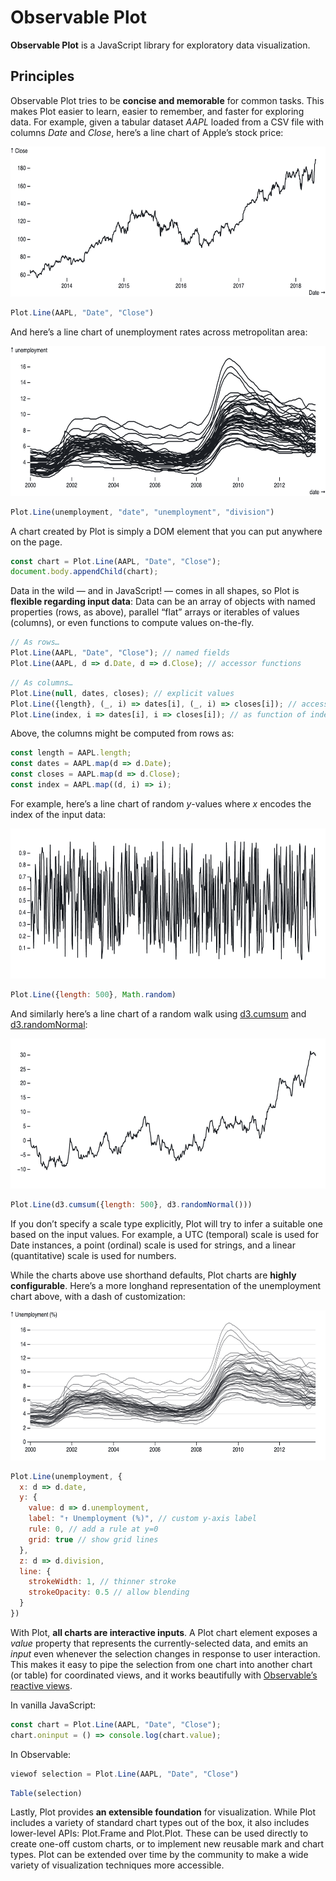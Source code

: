 # Observable Plot

**Observable Plot** is a JavaScript library for exploratory data visualization.

## Principles

Observable Plot tries to be **concise and memorable** for common tasks. This makes Plot easier to learn, easier to remember, and faster for exploring data. For example, given a tabular dataset *AAPL* loaded from a CSV file with columns *Date* and *Close*, here’s a line chart of Apple’s stock price:

<img src="./img/aapl.png" width="640" height="240" alt="A line chart of the daily closing price of Apple stock, 2013–2018">

```js
Plot.Line(AAPL, "Date", "Close")
```

And here’s a line chart of unemployment rates across metropolitan area:

<img src="./img/unemployment.png" width="640" height="240" alt="A line chart of the unemployment rate for various U.S. metropolitan areas, 2000–2013">

```js
Plot.Line(unemployment, "date", "unemployment", "division")
```

A chart created by Plot is simply a DOM element that you can put anywhere on the page.

```js
const chart = Plot.Line(AAPL, "Date", "Close");
document.body.appendChild(chart);
```

Data in the wild — and in JavaScript! — comes in all shapes, so Plot is **flexible regarding input data**: Data can be an array of objects with named properties (rows, as above), parallel “flat” arrays or iterables of values (columns), or even functions to compute values on-the-fly.

```js
// As rows…
Plot.Line(AAPL, "Date", "Close"); // named fields
Plot.Line(AAPL, d => d.Date, d => d.Close); // accessor functions
```

```js
// As columns…
Plot.Line(null, dates, closes); // explicit values
Plot.Line({length}, (_, i) => dates[i], (_, i) => closes[i]); // accessor functions
Plot.Line(index, i => dates[i], i => closes[i]); // as function of index
```

Above, the columns might be computed from rows as:

```js
const length = AAPL.length;
const dates = AAPL.map(d => d.Date);
const closes = AAPL.map(d => d.Close);
const index = AAPL.map((d, i) => i);
```

For example, here’s a line chart of random *y*-values where *x* encodes the index of the input data:

<img src="./img/random-uniform.png" width="640" height="240" alt="A line chart of a uniform random variable">

```js
Plot.Line({length: 500}, Math.random)
```

And similarly here’s a line chart of a random walk using [d3.cumsum](https://github.com/d3/d3-array/blob/master/README.md#cumsum) and [d3.randomNormal](https://github.com/d3/d3-random/blob/master/README.md#randomNormal):

<img src="./img/random-walk.png" width="640" height="240" alt="A line chart of a random walk">

```js
Plot.Line(d3.cumsum({length: 500}, d3.randomNormal()))
```

If you don’t specify a scale type explicitly, Plot will try to infer a suitable one based on the input values. For example, a UTC (temporal) scale is used for Date instances, a point (ordinal) scale is used for strings, and a linear (quantitative) scale is used for numbers.

While the charts above use shorthand defaults, Plot charts are **highly configurable**. Here’s a more longhand representation of the unemployment chart above, with a dash of customization:

<img src="./img/unemployment-custom.png" width="640" height="240" alt="A line chart of the unemployment rate for various U.S. metropolitan areas, 2000–2013">

```js
Plot.Line(unemployment, {
  x: d => d.date,
  y: {
    value: d => d.unemployment,
    label: "↑ Unemployment (%)", // custom y-axis label
    rule: 0, // add a rule at y=0
    grid: true // show grid lines
  },
  z: d => d.division,
  line: {
    strokeWidth: 1, // thinner stroke
    strokeOpacity: 0.5 // allow blending
  }
})
```

With Plot, **all charts are interactive inputs**. A Plot chart element exposes a *value* property that represents the currently-selected data, and emits an *input* even whenever the selection changes in response to user interaction. This makes it easy to pipe the selection from one chart into another chart (or table) for coordinated views, and it works beautifully with [Observable’s reactive views](https://observablehq.com/@observablehq/introduction-to-views).

In vanilla JavaScript:

```js
const chart = Plot.Line(AAPL, "Date", "Close");
chart.oninput = () => console.log(chart.value);
```

In Observable:

```js
viewof selection = Plot.Line(AAPL, "Date", "Close")
```
```js
Table(selection)
```

Lastly, Plot provides **an extensible foundation** for visualization. While Plot includes a variety of standard chart types out of the box, it also includes lower-level APIs: Plot.Frame and Plot.Plot. These can be used directly to create one-off custom charts, or to implement new reusable mark and chart types. Plot can be extended over time by the community to make a wide variety of visualization techniques more accessible.

